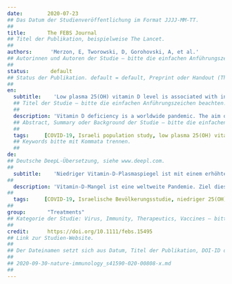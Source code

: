 ```yaml
---
date:        2020-07-23
## Das Datum der Studienveröffentlichung im Format JJJJ-MM-TT.
##
title:       The FEBS Journal
## Titel der Publikation, beispielweise The Lancet.
##
authors:      'Merzon, E, Tworowski, D, Gorohovski, A, et al.'
## Autorinnen und Autoren der Studie – bitte die einfachen Anführungszeichen beachten!
##
status:       default
## Status der Publikation. default = default, Preprint oder Handout (Thesenpapier)
##
en:
  subtitle:    'Low plasma 25(OH) vitamin D level is associated with increased risk of COVID-19 infection: an Israeli population-based study'
  ## Titel der Studie – bitte die einfachen Anführungszeichen beachten!
  ##
  description: 'Vitamin D deficiency is a worldwide pandemic. The aim of this study was to evaluate associations of plasma 25(OH)D levels with the likelihood of coronavirus disease 2019 (COVID-19) infection and hospitalization. The study population included the 14 000 members of Leumit Health Services, who were tested for COVID-19 infection from February 1st to April 30th, 2020, and who had at least one previous blood test for the plasma 25(OH)D level. ‘Suboptimal’ or ‘low’ plasma 25(OH)D level was defined as plasma 25-hydroxyvitamin D, or 25(OH)D, concentration below the level of 30 ng/mL. Of 7807 individuals, 782 (10.02%) were COVID-19-positive, and 7025 (89.98%) COVID-19-negative. The mean plasma vitamin D level was significantly lower among those who tested positive than negative for COVID-19 [19.00 ng/mL vs. 20.55]. Univariate analysis demonstrated an association between the low plasma 25(OH)D level and increased likelihood of COVID-19 infection [crude odds ratio (OR) of 1.58, and of hospitalization due to the SARS-CoV-2 virus. In multivariate analyses that controlled for demographic variables, and psychiatric and somatic disorders, the adjusted OR of COVID-19 infection and of hospitalization due to the SARS-CoV-2 virus were preserved. In the multivariate analyses, age over 50 years, male gender and low–medium socioeconomic status were also positively associated with the risk of COVID-19 infection; age over 50 years was positively associated with the likelihood of hospitalization due to COVID-19. We concluded that low plasma 25(OH)D levels appear to be an independent risk factor for COVID-19 infection and hospitalization.'
  ## Abstract, Summary oder Background der Studie – bitte die einfachen Anführungszeichen b
  ##
  tags:     [COVID-19, Israeli population study, low plasma 25(OH) vitamin D level, risk of infection, vitamin D]
  ## Keywords bitte mit Kommata trennen.
  ##
de: 
## Deutsche DeepL-Übersetzung, siehe www.deepl.com.
##
  subtitle:    'Niedriger Vitamin-D-Plasmaspiegel ist mit einem erhöhten Risiko für eine COVID-19-Infektion verbunden: eine bevölkerungsbasierte israelische Studie'
##
  description: 'Vitamin-D-Mangel ist eine weltweite Pandemie. Ziel dieser Studie war es, den Zusammenhang zwischen dem 25(OH)D-Plasmaspiegel und der Wahrscheinlichkeit einer Infektion mit dem Coronavirus 2019 (COVID-19) und eines Krankenhausaufenthalts zu untersuchen. Die Studienpopulation umfasste die 14 000 Mitglieder der Leumit-Gesundheitsdienste, die vom 1. Februar bis zum 30. April 2020 auf eine COVID-19-Infektion getestet wurden und die mindestens einen früheren Bluttest für den 25(OH)D-Plasmaspiegel hatten. Ein "suboptimaler" oder "niedriger" 25(OH)D-Plasmaspiegel wurde definiert als eine 25-Hydroxyvitamin-D- oder 25(OH)D-Konzentration im Plasma, die unter dem Wert von 30 ng/ml lag. Von 7807 Personen waren 782 (10,02 %) COVID-19-positiv und 7025 (89,98 %) COVID-19-negativ. Der mittlere Plasma-Vitamin-D-Spiegel war bei den COVID-19-positiven Personen signifikant niedriger als bei den COVID-19-negativen Personen [19,00 ng/ml vs. 20,55]. Eine univariate Analyse zeigte einen Zusammenhang zwischen einem niedrigen 25(OH)D-Plasmaspiegel und einer erhöhten Wahrscheinlichkeit einer COVID-19-Infektion [rohe Odds Ratio (OR) von 1,58, und einer Hospitalisierung aufgrund des SARS-CoV-2-Virus. In multivariaten Analysen, bei denen demografische Variablen sowie psychiatrische und somatische Störungen berücksichtigt wurden, blieb die bereinigte OR für eine COVID-19-Infektion und für eine Krankenhauseinweisung aufgrund des SARS-CoV-2-Virus erhalten. In den multivariaten Analysen waren Alter über 50 Jahre, männliches Geschlecht und niedriger bis mittlerer sozioökonomischer Status ebenfalls positiv mit dem Risiko einer COVID-19-Infektion verbunden; Alter über 50 Jahre war positiv mit der Wahrscheinlichkeit einer Krankenhauseinweisung aufgrund von COVID-19 verbunden. Wir kamen zu dem Schluss, dass niedrige 25(OH)D-Plasmaspiegel ein unabhängiger Risikofaktor für eine COVID-19-Infektion und einen Krankenhausaufenthalt zu sein scheinen.'
##
  tags:     [COVID-19, Israelische Bevölkerungsstudie, niedriger 25(OH)-Vitamin-D-Plasmaspiegel, Infektionsrisiko, Vitamin D]
##
group:       "Treatments"
## Kategorie der Studie: Virus, Immunity, Therapeutics, Vaccines – bitte die Anführungszeichen beachten!
##
credit:      https://doi.org/10.1111/febs.15495
## Link zur Studien-Website.
##
## Der Dateinamen setzt sich aus Datum, Titel der Publikation, DOI-ID der Studie (nach dem letzten Slash) und der Dateiendung zusammen. Bitte den Unterstrich vor der DOI-ID beachten!
##
## 2020-09-30-nature-immunology_s41590-020-00808-x.md
##
---
```

<object data="{{ page.link }}" style='height:calc(100vh - 400px); width: 100%' type='application/pdf'></object>